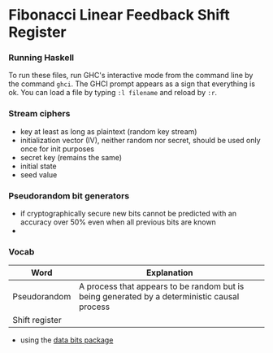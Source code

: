 # Fibonacci Linear Feedback Shift Register 

### Running Haskell
To run these files, run GHC's interactive mode from the command line by the command `ghci`. The GHCI prompt appears as a sign that everything is ok. You can load a file by typing `:l filename` and reload by `:r`.

### Stream ciphers 
- key at least as long as plaintext (random key stream)
- initialization vector (IV), neither random nor secret, should be used only once for init purposes
- secret key (remains the same)
- initial state 
- seed value

### Pseudorandom bit generators
- if cryptographically secure new bits cannot be predicted with an accuracy over 50% even when all previous bits are known 
- 

### Vocab 

| Word | Explanation |
|---|---|
| Pseudorandom | A process that appears to be random but is being generated by a deterministic causal process |
| Shift register |  |

- using the [data bits package](http://hackage.haskell.org/package/base-4.12.0.0/docs/Data-Bits.html)